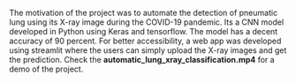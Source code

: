 The motivation of the project was to automate the detection of pneumatic lung using its X-ray image during the COVID-19 pandemic. Its a CNN model developed in Python using Keras and tensorflow. The model has a decent accuracy of 90 percent. For better accessibility, a web app was developed using streamlit where the users can simply upload the X-ray images and get the prediction. Check the **automatic_lung_xray_classification.mp4** for a demo of the project.


